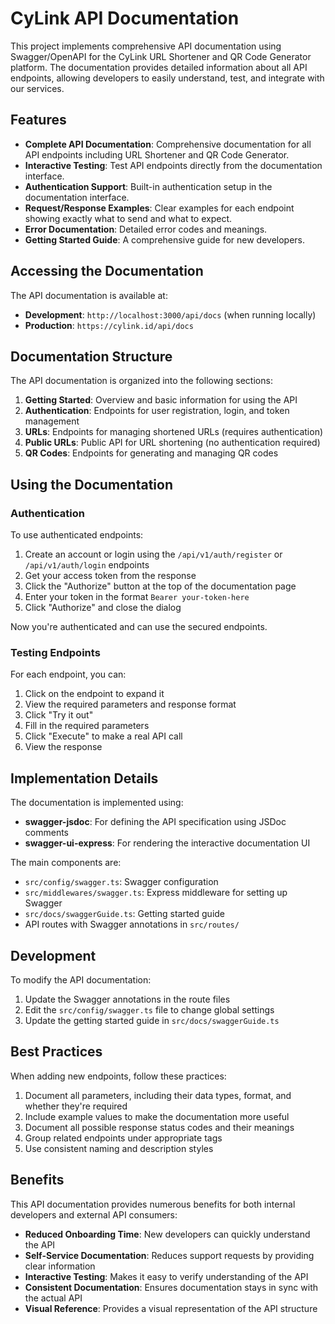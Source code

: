 # CyLink API Documentation

This project implements comprehensive API documentation using Swagger/OpenAPI for the CyLink URL Shortener and QR Code Generator platform. The documentation provides detailed information about all API endpoints, allowing developers to easily understand, test, and integrate with our services.

## Features

- **Complete API Documentation**: Comprehensive documentation for all API endpoints including URL Shortener and QR Code Generator.
- **Interactive Testing**: Test API endpoints directly from the documentation interface.
- **Authentication Support**: Built-in authentication setup in the documentation interface.
- **Request/Response Examples**: Clear examples for each endpoint showing exactly what to send and what to expect.
- **Error Documentation**: Detailed error codes and meanings.
- **Getting Started Guide**: A comprehensive guide for new developers.

## Accessing the Documentation

The API documentation is available at:

- **Development**: `http://localhost:3000/api/docs` (when running locally)
- **Production**: `https://cylink.id/api/docs`

## Documentation Structure

The API documentation is organized into the following sections:

1. **Getting Started**: Overview and basic information for using the API
2. **Authentication**: Endpoints for user registration, login, and token management
3. **URLs**: Endpoints for managing shortened URLs (requires authentication)
4. **Public URLs**: Public API for URL shortening (no authentication required)
5. **QR Codes**: Endpoints for generating and managing QR codes

## Using the Documentation

### Authentication

To use authenticated endpoints:

1. Create an account or login using the `/api/v1/auth/register` or `/api/v1/auth/login` endpoints
2. Get your access token from the response
3. Click the "Authorize" button at the top of the documentation page
4. Enter your token in the format `Bearer your-token-here`
5. Click "Authorize" and close the dialog

Now you're authenticated and can use the secured endpoints.

### Testing Endpoints

For each endpoint, you can:

1. Click on the endpoint to expand it
2. View the required parameters and response format
3. Click "Try it out"
4. Fill in the required parameters
5. Click "Execute" to make a real API call
6. View the response

## Implementation Details

The documentation is implemented using:

- **swagger-jsdoc**: For defining the API specification using JSDoc comments
- **swagger-ui-express**: For rendering the interactive documentation UI

The main components are:

- `src/config/swagger.ts`: Swagger configuration
- `src/middlewares/swagger.ts`: Express middleware for setting up Swagger
- `src/docs/swaggerGuide.ts`: Getting started guide
- API routes with Swagger annotations in `src/routes/`

## Development

To modify the API documentation:

1. Update the Swagger annotations in the route files
2. Edit the `src/config/swagger.ts` file to change global settings
3. Update the getting started guide in `src/docs/swaggerGuide.ts`

## Best Practices

When adding new endpoints, follow these practices:

1. Document all parameters, including their data types, format, and whether they're required
2. Include example values to make the documentation more useful
3. Document all possible response status codes and their meanings
4. Group related endpoints under appropriate tags
5. Use consistent naming and description styles

## Benefits

This API documentation provides numerous benefits for both internal developers and external API consumers:

- **Reduced Onboarding Time**: New developers can quickly understand the API
- **Self-Service Documentation**: Reduces support requests by providing clear information
- **Interactive Testing**: Makes it easy to verify understanding of the API
- **Consistent Documentation**: Ensures documentation stays in sync with the actual API
- **Visual Reference**: Provides a visual representation of the API structure
